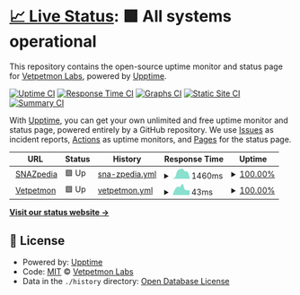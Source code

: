 # [📈 Live Status](https://Vetpetmon-Labs.github.io/upptime): <!--live status--> **🟩 All systems operational**

This repository contains the open-source uptime monitor and status page for [Vetpetmon Labs](www.vetpetmon.com), powered by [Upptime](https://github.com/upptime/upptime).

[![Uptime CI](https://github.com/Vetpetmon-Labs/upptime/workflows/Uptime%20CI/badge.svg)](https://github.com/Vetpetmon-Labs/upptime/actions?query=workflow%3A%22Uptime+CI%22)
[![Response Time CI](https://github.com/Vetpetmon-Labs/upptime/workflows/Response%20Time%20CI/badge.svg)](https://github.com/Vetpetmon-Labs/upptime/actions?query=workflow%3A%22Response+Time+CI%22)
[![Graphs CI](https://github.com/Vetpetmon-Labs/upptime/workflows/Graphs%20CI/badge.svg)](https://github.com/Vetpetmon-Labs/upptime/actions?query=workflow%3A%22Graphs+CI%22)
[![Static Site CI](https://github.com/Vetpetmon-Labs/upptime/workflows/Static%20Site%20CI/badge.svg)](https://github.com/Vetpetmon-Labs/upptime/actions?query=workflow%3A%22Static+Site+CI%22)
[![Summary CI](https://github.com/Vetpetmon-Labs/upptime/workflows/Summary%20CI/badge.svg)](https://github.com/Vetpetmon-Labs/upptime/actions?query=workflow%3A%22Summary+CI%22)

With [Upptime](https://upptime.js.org), you can get your own unlimited and free uptime monitor and status page, powered entirely by a GitHub repository. We use [Issues](https://github.com/Vetpetmon-Labs/upptime/issues) as incident reports, [Actions](https://github.com/Vetpetmon-Labs/upptime/actions) as uptime monitors, and [Pages](https://Vetpetmon-Labs.github.io/upptime) for the status page.

<!--start: status pages-->
<!-- This summary is generated by Upptime (https://github.com/upptime/upptime) -->
<!-- Do not edit this manually, your changes will be overwritten -->
<!-- prettier-ignore -->
| URL | Status | History | Response Time | Uptime |
| --- | ------ | ------- | ------------- | ------ |
| <img alt="" src="https://icons.duckduckgo.com/ip3/www.vetpetmon.com.ico" height="13"> [SNAZpedia](https://www.vetpetmon.com/snazpedia/index.php) | 🟩 Up | [sna-zpedia.yml](https://github.com/Vetpetmon-Labs/upptime/commits/HEAD/history/sna-zpedia.yml) | <details><summary><img alt="Response time graph" src="./graphs/sna-zpedia/response-time-week.png" height="20"> 1460ms</summary><br><a href="https://Vetpetmon-Labs.github.io/upptime/history/sna-zpedia"><img alt="Response time 1599" src="https://img.shields.io/endpoint?url=https%3A%2F%2Fraw.githubusercontent.com%2FVetpetmon-Labs%2Fupptime%2FHEAD%2Fapi%2Fsna-zpedia%2Fresponse-time.json"></a><br><a href="https://Vetpetmon-Labs.github.io/upptime/history/sna-zpedia"><img alt="24-hour response time 685" src="https://img.shields.io/endpoint?url=https%3A%2F%2Fraw.githubusercontent.com%2FVetpetmon-Labs%2Fupptime%2FHEAD%2Fapi%2Fsna-zpedia%2Fresponse-time-day.json"></a><br><a href="https://Vetpetmon-Labs.github.io/upptime/history/sna-zpedia"><img alt="7-day response time 1460" src="https://img.shields.io/endpoint?url=https%3A%2F%2Fraw.githubusercontent.com%2FVetpetmon-Labs%2Fupptime%2FHEAD%2Fapi%2Fsna-zpedia%2Fresponse-time-week.json"></a><br><a href="https://Vetpetmon-Labs.github.io/upptime/history/sna-zpedia"><img alt="30-day response time 1292" src="https://img.shields.io/endpoint?url=https%3A%2F%2Fraw.githubusercontent.com%2FVetpetmon-Labs%2Fupptime%2FHEAD%2Fapi%2Fsna-zpedia%2Fresponse-time-month.json"></a><br><a href="https://Vetpetmon-Labs.github.io/upptime/history/sna-zpedia"><img alt="1-year response time 1599" src="https://img.shields.io/endpoint?url=https%3A%2F%2Fraw.githubusercontent.com%2FVetpetmon-Labs%2Fupptime%2FHEAD%2Fapi%2Fsna-zpedia%2Fresponse-time-year.json"></a></details> | <details><summary><a href="https://Vetpetmon-Labs.github.io/upptime/history/sna-zpedia">100.00%</a></summary><a href="https://Vetpetmon-Labs.github.io/upptime/history/sna-zpedia"><img alt="All-time uptime 100.00%" src="https://img.shields.io/endpoint?url=https%3A%2F%2Fraw.githubusercontent.com%2FVetpetmon-Labs%2Fupptime%2FHEAD%2Fapi%2Fsna-zpedia%2Fuptime.json"></a><br><a href="https://Vetpetmon-Labs.github.io/upptime/history/sna-zpedia"><img alt="24-hour uptime 100.00%" src="https://img.shields.io/endpoint?url=https%3A%2F%2Fraw.githubusercontent.com%2FVetpetmon-Labs%2Fupptime%2FHEAD%2Fapi%2Fsna-zpedia%2Fuptime-day.json"></a><br><a href="https://Vetpetmon-Labs.github.io/upptime/history/sna-zpedia"><img alt="7-day uptime 100.00%" src="https://img.shields.io/endpoint?url=https%3A%2F%2Fraw.githubusercontent.com%2FVetpetmon-Labs%2Fupptime%2FHEAD%2Fapi%2Fsna-zpedia%2Fuptime-week.json"></a><br><a href="https://Vetpetmon-Labs.github.io/upptime/history/sna-zpedia"><img alt="30-day uptime 100.00%" src="https://img.shields.io/endpoint?url=https%3A%2F%2Fraw.githubusercontent.com%2FVetpetmon-Labs%2Fupptime%2FHEAD%2Fapi%2Fsna-zpedia%2Fuptime-month.json"></a><br><a href="https://Vetpetmon-Labs.github.io/upptime/history/sna-zpedia"><img alt="1-year uptime 100.00%" src="https://img.shields.io/endpoint?url=https%3A%2F%2Fraw.githubusercontent.com%2FVetpetmon-Labs%2Fupptime%2FHEAD%2Fapi%2Fsna-zpedia%2Fuptime-year.json"></a></details>
| <img alt="" src="https://icons.duckduckgo.com/ip3/www.vetpetmon.com.ico" height="13"> [Vetpetmon](https://www.vetpetmon.com) | 🟩 Up | [vetpetmon.yml](https://github.com/Vetpetmon-Labs/upptime/commits/HEAD/history/vetpetmon.yml) | <details><summary><img alt="Response time graph" src="./graphs/vetpetmon/response-time-week.png" height="20"> 43ms</summary><br><a href="https://Vetpetmon-Labs.github.io/upptime/history/vetpetmon"><img alt="Response time 45" src="https://img.shields.io/endpoint?url=https%3A%2F%2Fraw.githubusercontent.com%2FVetpetmon-Labs%2Fupptime%2FHEAD%2Fapi%2Fvetpetmon%2Fresponse-time.json"></a><br><a href="https://Vetpetmon-Labs.github.io/upptime/history/vetpetmon"><img alt="24-hour response time 75" src="https://img.shields.io/endpoint?url=https%3A%2F%2Fraw.githubusercontent.com%2FVetpetmon-Labs%2Fupptime%2FHEAD%2Fapi%2Fvetpetmon%2Fresponse-time-day.json"></a><br><a href="https://Vetpetmon-Labs.github.io/upptime/history/vetpetmon"><img alt="7-day response time 43" src="https://img.shields.io/endpoint?url=https%3A%2F%2Fraw.githubusercontent.com%2FVetpetmon-Labs%2Fupptime%2FHEAD%2Fapi%2Fvetpetmon%2Fresponse-time-week.json"></a><br><a href="https://Vetpetmon-Labs.github.io/upptime/history/vetpetmon"><img alt="30-day response time 40" src="https://img.shields.io/endpoint?url=https%3A%2F%2Fraw.githubusercontent.com%2FVetpetmon-Labs%2Fupptime%2FHEAD%2Fapi%2Fvetpetmon%2Fresponse-time-month.json"></a><br><a href="https://Vetpetmon-Labs.github.io/upptime/history/vetpetmon"><img alt="1-year response time 45" src="https://img.shields.io/endpoint?url=https%3A%2F%2Fraw.githubusercontent.com%2FVetpetmon-Labs%2Fupptime%2FHEAD%2Fapi%2Fvetpetmon%2Fresponse-time-year.json"></a></details> | <details><summary><a href="https://Vetpetmon-Labs.github.io/upptime/history/vetpetmon">100.00%</a></summary><a href="https://Vetpetmon-Labs.github.io/upptime/history/vetpetmon"><img alt="All-time uptime 100.00%" src="https://img.shields.io/endpoint?url=https%3A%2F%2Fraw.githubusercontent.com%2FVetpetmon-Labs%2Fupptime%2FHEAD%2Fapi%2Fvetpetmon%2Fuptime.json"></a><br><a href="https://Vetpetmon-Labs.github.io/upptime/history/vetpetmon"><img alt="24-hour uptime 100.00%" src="https://img.shields.io/endpoint?url=https%3A%2F%2Fraw.githubusercontent.com%2FVetpetmon-Labs%2Fupptime%2FHEAD%2Fapi%2Fvetpetmon%2Fuptime-day.json"></a><br><a href="https://Vetpetmon-Labs.github.io/upptime/history/vetpetmon"><img alt="7-day uptime 100.00%" src="https://img.shields.io/endpoint?url=https%3A%2F%2Fraw.githubusercontent.com%2FVetpetmon-Labs%2Fupptime%2FHEAD%2Fapi%2Fvetpetmon%2Fuptime-week.json"></a><br><a href="https://Vetpetmon-Labs.github.io/upptime/history/vetpetmon"><img alt="30-day uptime 100.00%" src="https://img.shields.io/endpoint?url=https%3A%2F%2Fraw.githubusercontent.com%2FVetpetmon-Labs%2Fupptime%2FHEAD%2Fapi%2Fvetpetmon%2Fuptime-month.json"></a><br><a href="https://Vetpetmon-Labs.github.io/upptime/history/vetpetmon"><img alt="1-year uptime 100.00%" src="https://img.shields.io/endpoint?url=https%3A%2F%2Fraw.githubusercontent.com%2FVetpetmon-Labs%2Fupptime%2FHEAD%2Fapi%2Fvetpetmon%2Fuptime-year.json"></a></details>

<!--end: status pages-->

[**Visit our status website →**](https://Vetpetmon-Labs.github.io/upptime)

## 📄 License

- Powered by: [Upptime](https://github.com/upptime/upptime)
- Code: [MIT](./LICENSE) © [Vetpetmon Labs](www.vetpetmon.com)
- Data in the `./history` directory: [Open Database License](https://opendatacommons.org/licenses/odbl/1-0/)
